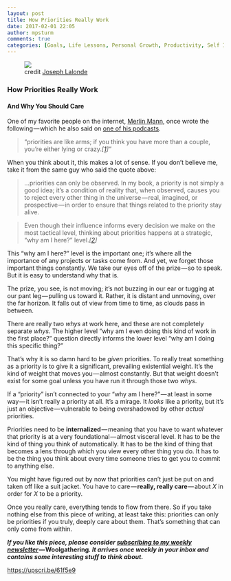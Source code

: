 ```yaml
---
layout: post
title: How Priorities Really Work
date: 2017-02-01 22:05
author: mpsturm
comments: true
categories: [Goals, Life Lessons, Personal Growth, Productivity, Self Improvement, Uncategorized]
---
```



<figure class="wp-caption">

<img src="https://cdn-images-1.medium.com/max/1800/1*UUI-q_MgaxwIyziuZ2b1FA.png">

<figcaption class="wp-caption-text">credit <a href="http://www.jmlalonde.com/" target="_blank">Joseph Lalonde</a></figcaption></figure>

<h3>How Priorities Really Work</h3>
<h4>And Why You Should Care</h4>
<p>One of my favorite people on the internet, <a href="http://merlinmann.com" target="_blank">Merlin Mann</a>, once wrote the following — which he also said on <a href="http://5by5.tv/b2w" target="_blank">one of his podcasts</a>.</p>
<blockquote>“priorities are like arms; if you think you have more than a couple, you’re either lying or crazy.<em>[</em><a href="https://twitter.com/hotdogsladies/status/1492464753" target="_blank"><em>1</em></a><em>]”</em>
</blockquote>
<p>When you think about it, this makes a lot of sense. If you don’t believe me, take it from the same guy who said the quote above:</p>
<blockquote>…priorities can only be observed. In my book, a priority is not simply a good idea; it’s a condition of reality that, when observed, causes you to reject every other thing in the universe — real, imagined, or prospective — in order to ensure that things related to the priority stay alive.</blockquote>
<blockquote>Even though their influence informs every decision we make on the most tactical level, thinking about priorities happens at a strategic, “why am I here?” level.<em>[</em><a href="http://www.43folders.com/2009/04/28/priorities" target="_blank"><em>2</em></a><em>]</em>
</blockquote>
<p>This “why am I here?” level is the important one; it’s where all the importance of any projects or tasks come from. And yet, we forget those important things constantly. We take our eyes off of the prize — so to speak. But it is easy to understand why that is.</p>
<p>The prize, you see, is not moving; it’s not buzzing in our ear or tugging at our pant leg — pulling us toward it. Rather, it is distant and unmoving, over the far horizon. It falls out of view from time to time, as clouds pass in between.</p>
<p>There are really two <em>whys </em>at work here, and these are not completely separate <em>whys</em>. The higher level “why am I even doing this kind of work in the first place?” question directly informs the lower level “why am I doing this specific thing?”</p>
<p>That’s why it is so damn hard to be <em>given</em> priorities. To really treat something as a priority is to give it a significant, prevailing existential weight. It’s the kind of weight that moves you — almost constantly. But that weight doesn’t exist for some goal unless you have run it through those two <em>whys</em>.</p>
<p>If a “priority” isn’t connected to your “why am I here?” — at least in some way — it isn’t really a priority at all. It’s a mirage. It <em>looks</em> like a priority, but it’s just an objective — vulnerable to being overshadowed by other <em>actual</em> priorities.</p>
<p>Priorities need to be <strong>internalized</strong> — meaning that you have to want whatever that priority is at a very foundational — almost visceral level. It has to be the kind of thing you think of automatically. It has to be the kind of thing that becomes a lens through which you view every other thing you do. It has to be the thing you think about every time someone tries to get you to commit to anything else.</p>
<p>You might have figured out by now that priorities can’t just be put on and taken off like a suit jacket. You have to care — <strong>really, really care</strong> — about <em>X</em> in order for <em>X </em>to be a priority.</p>
<p>Once you really care, everything tends to flow from there. So if you take nothing else from this piece of writing, at least take this: priorities can only be priorities if you truly, deeply care about them. That’s something that can only come from within.</p>
<p><strong><em>If you like this piece, please consider </em></strong><a href="http://tinyletter.com/mike_sturm" target="_blank"><strong><em>subscribing to my weekly newsletter</em></strong></a><strong><em> — </em>Woolgathering<em>. It arrives once weekly in your inbox and contains some interesting stuff to think about.</em></strong></p>

<a href="https://upscri.be/61f5e9">https://upscri.be/61f5e9</a>

